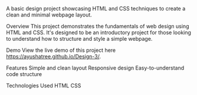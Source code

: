 A basic design project showcasing HTML and CSS techniques to create a clean and minimal webpage layout.

Overview
This project demonstrates the fundamentals of web design using HTML and CSS. It's designed to be an introductory project for those looking to understand how to structure and style a simple webpage.

Demo
View the live demo of this project here https://ayushatree.github.io/Design-3/.

Features
Simple and clean layout
Responsive design
Easy-to-understand code structure

Technologies Used
HTML
CSS
